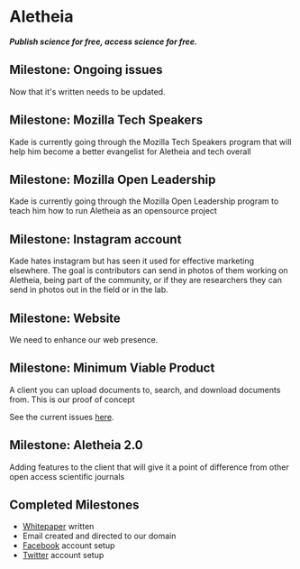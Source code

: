 # Aletheia

_**Publish science for free, access science for free.**_

## Milestone: Ongoing issues

Now that it's written needs to be updated.

## Milestone: Mozilla Tech Speakers

Kade is currently going through the Mozilla Tech Speakers program that will help him become a better evangelist for Aletheia and tech overall

## Milestone: Mozilla Open Leadership

Kade is currently going through the Mozilla Open Leadership program to teach him how to run Aletheia as an opensource project

## Milestone: Instagram account

Kade hates instagram but has seen it used for effective marketing elsewhere. The goal is contributors can send in photos of them working on Aletheia, being part of the community, or if they are researchers they can send in photos out in the field or in the lab.

## Milestone: Website

We need to enhance our web presence.

## Milestone: Minimum Viable Product

A client you can upload documents to, search, and download documents from. This is our proof of concept

See the current issues [here](https://github.com/orgs/aletheia-foundation/projects/1).

## Milestone: Aletheia 2.0

Adding features to the client that will give it a point of difference from other open access scientific journals

## Completed Milestones

* [Whitepaper](https://github.com/aletheia-foundation/whitepaper) written
* Email created and directed to our domain
* [Facebook](https://www.facebook.com/aletheiaf/) account setup
* [Twitter](https://twitter.com/aletheia_f) account setup


